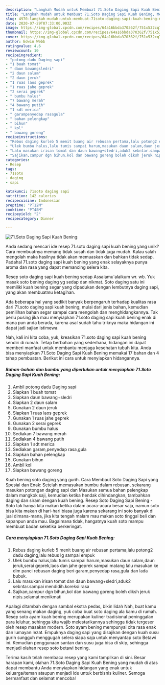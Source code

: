 ```yaml
---
description: "Langkah Mudah untuk Membuat 71.Soto Daging Sapi Kuah Bening, Menggugah Selera"
title: "Langkah Mudah untuk Membuat 71.Soto Daging Sapi Kuah Bening, Menggugah Selera"
slug: 4970-langkah-mudah-untuk-membuat-71soto-daging-sapi-kuah-bening-menggugah-selera
date: 2020-07-29T07:33:00.903Z
image: https://img-global.cpcdn.com/recipes/64a16bbda370362f/751x532cq70/71soto-daging-sapi-kuah-bening-foto-resep-utama.jpg
thumbnail: https://img-global.cpcdn.com/recipes/64a16bbda370362f/751x532cq70/71soto-daging-sapi-kuah-bening-foto-resep-utama.jpg
cover: https://img-global.cpcdn.com/recipes/64a16bbda370362f/751x532cq70/71soto-daging-sapi-kuah-bening-foto-resep-utama.jpg
author: Edwin Webb
ratingvalue: 4.6
reviewcount: 10
recipeingredient:
- "potong dadu Daging sapi"
- "1 buah tomat"
- " daun bawangsledri"
- "2 daun salam"
- "2 daun jeruk"
- "1 ruas laos geprek"
- "1 ruas jahe geprek"
- "2 serai geprek"
- " bumbu halus"
- "7 bawang merah"
- "4 bawang putih"
- "1 sdt merica"
- " garampenyedap rasagula"
- " bahan pelengkap"
- " bihun"
- " kol"
- " bawang goreng"
recipeinstructions:
- "Rebus daging kurleb 5 menit buang air rebusan pertama,lalu potong2 dadu daging,lalu rebus lg sampai empuk"
- "Ulek bumbu halus,lalu tumis sampai harum,masukan daun salam,daun jeruk,serai geprek,laos dan jahe geprek sampai matang lalu masukan ke dlm panci rebusan daging beri garam,penyedap rasa,gula dan lada bubuk."
- "Lalu masukan irisan tomat dan daun bawang+sledri,aduk2 sebntar.sampai mendidih.koreksi rasa"
- "Sajikan,campur dgn bihun,kol dan bawang goreng boleh diksh jeruk nipis.selamat menikmati"
categories:
- Resep
tags:
- 71soto
- daging
- sapi

katakunci: 71soto daging sapi 
nutrition: 142 calories
recipecuisine: Indonesian
preptime: "PT12M"
cooktime: "PT48M"
recipeyield: "2"
recipecategory: Dinner

---
```



![71.Soto Daging Sapi Kuah Bening](https://img-global.cpcdn.com/recipes/64a16bbda370362f/751x532cq70/71soto-daging-sapi-kuah-bening-foto-resep-utama.jpg)

Anda sedang mencari ide resep 71.soto daging sapi kuah bening yang unik? Cara membuatnya memang tidak susah dan tidak juga mudah. Kalau salah mengolah maka hasilnya tidak akan memuaskan dan bahkan tidak sedap. Padahal 71.soto daging sapi kuah bening yang enak selayaknya punya aroma dan rasa yang dapat memancing selera kita.

Resep soto daging sapi kuah bening sedap Assalamu&#39;alaikum wr. wb. Yuk masak soto bening daging yg sedap dan nikmat. Soto daging satu ini memiliki kuah bening segar yang dipadukan dengan lembutnya daging sapi, yang akan membuatmu ketagihan.

Ada beberapa hal yang sedikit banyak berpengaruh terhadap kualitas rasa dari 71.soto daging sapi kuah bening, mulai dari jenis bahan, kemudian pemilihan bahan segar sampai cara mengolah dan menghidangkannya. Tak perlu pusing jika mau menyiapkan 71.soto daging sapi kuah bening enak di mana pun anda berada, karena asal sudah tahu triknya maka hidangan ini dapat jadi sajian istimewa.


Nah, kali ini kita coba, yuk, kreasikan 71.soto daging sapi kuah bening sendiri di rumah. Tetap berbahan yang sederhana, hidangan ini dapat memberi manfaat untuk membantu menjaga kesehatan tubuh kita. Anda bisa menyiapkan 71.Soto Daging Sapi Kuah Bening memakai 17 bahan dan 4 tahap pembuatan. Berikut ini cara untuk menyiapkan hidangannya.

<!--inarticleads1-->

##### Bahan-bahan dan bumbu yang diperlukan untuk menyiapkan 71.Soto Daging Sapi Kuah Bening:

1. Ambil potong dadu Daging sapi
1. Siapkan 1 buah tomat
1. Siapkan  daun bawang+sledri
1. Siapkan 2 daun salam
1. Gunakan 2 daun jeruk
1. Siapkan 1 ruas laos geprek
1. Gunakan 1 ruas jahe geprek
1. Gunakan 2 serai geprek
1. Gunakan  bumbu halus
1. Sediakan 7 bawang merah
1. Sediakan 4 bawang putih
1. Siapkan 1 sdt merica
1. Sediakan  garam,penyedap rasa,gula
1. Siapkan  bahan pelengkap
1. Gunakan  bihun
1. Ambil  kol
1. Siapkan  bawang goreng


Kuah bening soto daging yang gurih. Cara Membaut Soto Daging Sapi yang Spesial dan Enak: Setelah memasukan bumbu dalam rebusan, sekarang masukan potongan daging sapi dan Masukan semua bahan pelengkap dalam mangkok saji, kemudian ketika hendak dihindangkan, tambahkan daging dan siram dengan kuah bening. Resep Soto Daging Sapi Bening - Soto tak hanya kita makan ketika dalam acara-acara besar saja, namun soto bisa kita makan di hari-hari biasa juga karena sekarang ini soto banyak di jual dimana-mana, jika kita tengah malam mau makan soto tinggal beli dan kapanpun anda mau. Bagaimana tidak, hangatnya kuah soto mampu membuat badan seketika berkeringat. 

<!--inarticleads2-->

##### Cara menyiapkan 71.Soto Daging Sapi Kuah Bening:

1. Rebus daging kurleb 5 menit buang air rebusan pertama,lalu potong2 dadu daging,lalu rebus lg sampai empuk
1. Ulek bumbu halus,lalu tumis sampai harum,masukan daun salam,daun jeruk,serai geprek,laos dan jahe geprek sampai matang lalu masukan ke dlm panci rebusan daging beri garam,penyedap rasa,gula dan lada bubuk.
1. Lalu masukan irisan tomat dan daun bawang+sledri,aduk2 sebntar.sampai mendidih.koreksi rasa
1. Sajikan,campur dgn bihun,kol dan bawang goreng boleh diksh jeruk nipis.selamat menikmati


Apalagi ditambah dengan sambal ekstra pedas, bikin lidah Nah, buat kamu yang senang makan daging, yuk coba buat soto daging ala kamu di rumah. Resep soto ayam kuah bening merupakan kuliner tradisional peninggalan para leluhur, sehingga kita wajib melestarikannya sehingga tidak tergeser oleh resep masakan modern. Soto ayam bening mempunyai cita rasa enak dan lumayan lezat. Empuknya daging sapi yang disajikan dengan kuah susu gurih sungguh menggugah selera siapa saja untuk menyantap soto Betawi ini. Kemudian penggunaan santan dan susu juga bisa di skip, sehingga menjadi olahan resep soto betawi bening. 

Terima kasih telah membaca resep yang kami tampilkan di sini. Besar harapan kami, olahan 71.Soto Daging Sapi Kuah Bening yang mudah di atas dapat membantu Anda menyiapkan hidangan yang enak untuk keluarga/teman ataupun menjadi ide untuk berbisnis kuliner. Semoga bermanfaat dan selamat mencoba!
